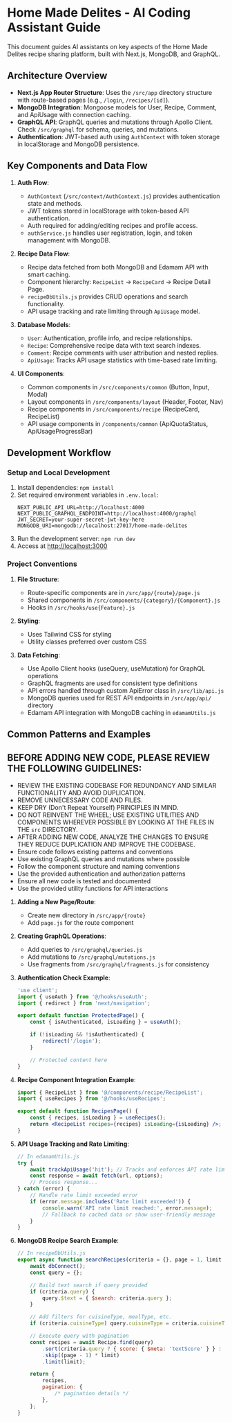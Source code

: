 # Home Made Delites - AI Coding Assistant Guide

This document guides AI assistants on key aspects of the Home Made Delites recipe sharing platform, built with Next.js, MongoDB, and GraphQL.

## Architecture Overview

-   **Next.js App Router Structure**: Uses the `/src/app` directory structure with route-based pages (e.g., `/login`, `/recipes/[id]`).
-   **MongoDB Integration**: Mongoose models for User, Recipe, Comment, and ApiUsage with connection caching.
-   **GraphQL API**: GraphQL queries and mutations through Apollo Client. Check `/src/graphql` for schema, queries, and mutations.
-   **Authentication**: JWT-based auth using `AuthContext` with token storage in localStorage and MongoDB persistence.

## Key Components and Data Flow

1. **Auth Flow**:

    - `AuthContext` (`/src/context/AuthContext.js`) provides authentication state and methods.
    - JWT tokens stored in localStorage with token-based API authentication.
    - Auth required for adding/editing recipes and profile access.
    - `authService.js` handles user registration, login, and token management with MongoDB.

2. **Recipe Data Flow**:

    - Recipe data fetched from both MongoDB and Edamam API with smart caching.
    - Component hierarchy: `RecipeList` → `RecipeCard` → Recipe Detail Page.
    - `recipeDbUtils.js` provides CRUD operations and search functionality.
    - API usage tracking and rate limiting through `ApiUsage` model.

3. **Database Models**:
    - `User`: Authentication, profile info, and recipe relationships.
    - `Recipe`: Comprehensive recipe data with text search indexes.
    - `Comment`: Recipe comments with user attribution and nested replies.
    - `ApiUsage`: Tracks API usage statistics with time-based rate limiting.
4. **UI Components**:
    - Common components in `/src/components/common` (Button, Input, Modal)
    - Layout components in `/src/components/layout` (Header, Footer, Nav)
    - Recipe components in `/src/components/recipe` (RecipeCard, RecipeList)
    - API usage components in `/components/common` (ApiQuotaStatus, ApiUsageProgressBar)

## Development Workflow

### Setup and Local Development

1. Install dependencies: `npm install`
2. Set required environment variables in `.env.local`:
    ```
    NEXT_PUBLIC_API_URL=http://localhost:4000
    NEXT_PUBLIC_GRAPHQL_ENDPOINT=http://localhost:4000/graphql
    JWT_SECRET=your-super-secret-jwt-key-here
    MONGODB_URI=mongodb://localhost:27017/home-made-delites
    ```
3. Run the development server: `npm run dev`
4. Access at [http://localhost:3000](http://localhost:3000)

### Project Conventions

1. **File Structure**:

    - Route-specific components are in `/src/app/{route}/page.js`
    - Shared components in `/src/components/{category}/{Component}.js`
    - Hooks in `/src/hooks/use{Feature}.js`

2. **Styling**:

    - Uses Tailwind CSS for styling
    - Utility classes preferred over custom CSS

3. **Data Fetching**:
    - Use Apollo Client hooks (useQuery, useMutation) for GraphQL operations
    - GraphQL fragments are used for consistent type definitions
    - API errors handled through custom ApiError class in `/src/lib/api.js`
    - MongoDB queries used for REST API endpoints in `/src/app/api/` directory
    - Edamam API integration with MongoDB caching in `edamamUtils.js`

## Common Patterns and Examples

## BEFORE ADDING NEW CODE, PLEASE REVIEW THE FOLLOWING GUIDELINES:

-   REVIEW THE EXISTING CODEBASE FOR REDUNDANCY AND SIMILAR FUNCTIONALITY AND
    AVOID DUPLICATION.
-   REMOVE UNNECESSARY CODE AND FILES.
-   KEEP DRY (Don't Repeat Yourself) PRINCIPLES IN MIND.
-   DO NOT REINVENT THE WHEEL; USE EXISTING UTILITIES AND COMPONENTS WHEREVER POSSIBLE BY LOOKING AT THE FILES IN THE `src` DIRECTORY.
-   AFTER ADDING NEW CODE, ANALYZE THE CHANGES TO ENSURE THEY REDUCE DUPLICATION AND IMPROVE THE CODEBASE.
-   Ensure code follows existing patterns and conventions
-   Use existing GraphQL queries and mutations where possible
-   Follow the component structure and naming conventions
-   Use the provided authentication and authorization patterns
-   Ensure all new code is tested and documented
-   Use the provided utility functions for API interactions

1. **Adding a New Page/Route**:

    - Create new directory in `/src/app/{route}`
    - Add `page.js` for the route component

2. **Creating GraphQL Operations**:

    - Add queries to `/src/graphql/queries.js`
    - Add mutations to `/src/graphql/mutations.js`
    - Use fragments from `/src/graphql/fragments.js` for consistency

3. **Authentication Check Example**:

    ```jsx
    'use client';
    import { useAuth } from '@/hooks/useAuth';
    import { redirect } from 'next/navigation';

    export default function ProtectedPage() {
    	const { isAuthenticated, isLoading } = useAuth();

    	if (!isLoading && !isAuthenticated) {
    		redirect('/login');
    	}

    	// Protected content here
    }
    ```

4. **Recipe Component Integration Example**:

    ```jsx
    import { RecipeList } from '@/components/recipe/RecipeList';
    import { useRecipes } from '@/hooks/useRecipes';

    export default function RecipesPage() {
    	const { recipes, isLoading } = useRecipes();
    	return <RecipeList recipes={recipes} isLoading={isLoading} />;
    }
    ```

5. **API Usage Tracking and Rate Limiting**:

    ```javascript
    // In edamamUtils.js
    try {
    	await trackApiUsage('hit'); // Tracks and enforces API rate limits
    	const response = await fetch(url, options);
    	// Process response...
    } catch (error) {
    	// Handle rate limit exceeded error
    	if (error.message.includes('Rate limit exceeded')) {
    		console.warn('API rate limit reached:', error.message);
    		// Fallback to cached data or show user-friendly message
    	}
    }
    ```

6. **MongoDB Recipe Search Example**:

    ```javascript
    // In recipeDbUtils.js
    export async function searchRecipes(criteria = {}, page = 1, limit = 10) {
    	await dbConnect();
    	const query = {};

    	// Build text search if query provided
    	if (criteria.query) {
    		query.$text = { $search: criteria.query };
    	}

    	// Add filters for cuisineType, mealType, etc.
    	if (criteria.cuisineType) query.cuisineType = criteria.cuisineType;

    	// Execute query with pagination
    	const recipes = await Recipe.find(query)
    		.sort(criteria.query ? { score: { $meta: 'textScore' } } : { createdAt: -1 })
    		.skip((page - 1) * limit)
    		.limit(limit);

    	return {
    		recipes,
    		pagination: {
    			/* pagination details */
    		},
    	};
    }
    ```
